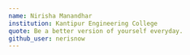 ```yaml
---
name: Nirisha Manandhar
institution: Kantipur Engineering College
quote: Be a better version of yourself everyday.
github_user: nerisnow
---
```

